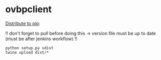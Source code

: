 # ovbpclient

[Distribute to pip](https://medium.com/@joel.barmettler/how-to-upload-your-python-package-to-pypi-65edc5fe9c56):

!! don't forget to pull before doing this -> version file must be up to date (must be after jenkins workflow) !!

    python setup.py sdist
    twine upload dist/*

